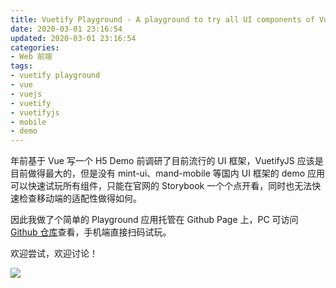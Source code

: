 ```yaml
---
title: Vuetify Playground - A playground to try all UI components of Vuetify.js at once
date: 2020-03-01 23:16:54
updated: 2020-03-01 23:16:54
categories:
- Web 前端
tags:
- vuetify playground
- vue
- vuejs
- vuetify
- vuetifyjs
- mobile
- demo
---
```




年前基于 Vue 写一个 H5 Demo 前调研了目前流行的 UI 框架，VuetifyJS 应该是目前做得最大的，但是没有 mint-ui、mand-mobile 等国内 UI 框架的 demo 应用可以快速试玩所有组件，只能在官网的 Storybook 一个个点开看，同时也无法快速检查移动端的适配性做得如何。

因此我做了个简单的 Playground 应用托管在 Github Page 上，PC 可访问 [Github 仓库](https://github.com/Joouis/vuetify-playground)查看，手机端直接扫码试玩。

欢迎尝试，欢迎讨论！

![](https://i.v2ex.co/ehJnMEw7b.png)